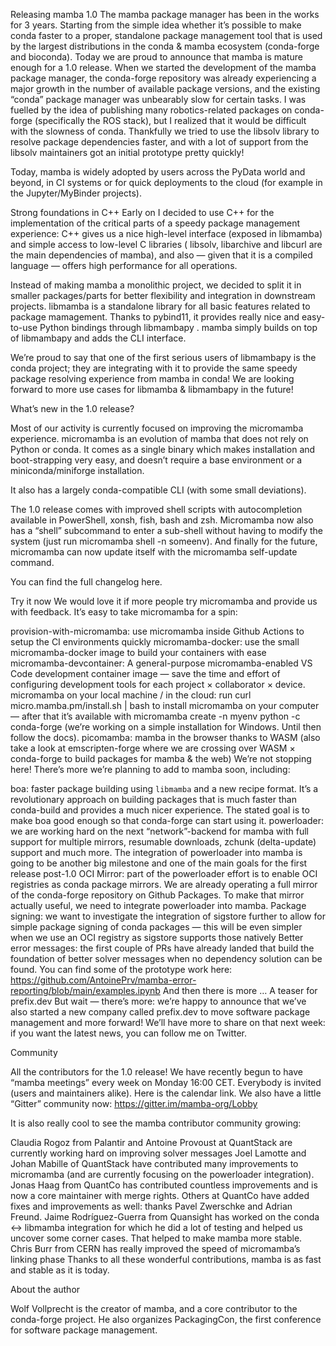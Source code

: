 Releasing mamba 1.0
The mamba package manager has been in the works for 3 years. Starting from the simple idea whether it’s possible to make conda faster to a proper, standalone package management tool that is used by the largest distributions in the conda & mamba ecosystem (conda-forge and bioconda). Today we are proud to announce that mamba is mature enough for a 1.0 release.
When we started the development of the mamba package manager, the conda-forge repository was already experiencing a major growth in the number of available package versions, and the existing “conda” package manager was unbearably slow for certain tasks. I was fuelled by the idea of publishing many robotics-related packages on conda-forge (specifically the ROS stack), but I realized that it would be difficult with the slowness of conda. Thankfully we tried to use the libsolv library to resolve package dependencies faster, and with a lot of support from the libsolv maintainers got an initial prototype pretty quickly!

Today, mamba is widely adopted by users across the PyData world and beyond, in CI systems or for quick deployments to the cloud (for example in the Jupyter/MyBinder projects).

Strong foundations in C++
Early on I decided to use C++ for the implementation of the critical parts of a speedy package management experience: C++ gives us a nice high-level interface (exposed in libmamba) and simple access to low-level C libraries ( libsolv, libarchive and libcurl are the main dependencies of mamba), and also — given that it is a compiled language — offers high performance for all operations.

Instead of making mamba a monolithic project, we decided to split it in smaller packages/parts for better flexibility and integration in downstream projects. libmamba is a standalone library for all basic features related to package mamagement. Thanks to pybind11, it provides really nice and easy-to-use Python bindings through libmambapy . mamba simply builds on top of libmambapy and adds the CLI interface.

We’re proud to say that one of the first serious users of libmambapy is the conda project; they are integrating with it to provide the same speedy package resolving experience from mamba in conda! We are looking forward to more use cases for libmamba & libmambapy in the future!

What’s new in the 1.0 release?

Most of our activity is currently focused on improving the micromamba experience. micromamba is an evolution of mamba that does not rely on Python or conda. It comes as a single binary which makes installation and boot-strapping very easy, and doesn’t require a base environment or a miniconda/miniforge installation.

It also has a largely conda-compatible CLI (with some small deviations).

The 1.0 release comes with improved shell scripts with autocompletion available in PowerShell, xonsh, fish, bash and zsh. Micromamba now also has a “shell” subcommand to enter a sub-shell without having to modify the system (just run micromamba shell -n someenv). And finally for the future, micromamba can now update itself with the micromamba self-update command.

You can find the full changelog here.

Try it now
We would love it if more people try micromamba and provide us with feedback. It’s easy to take micromamba for a spin:

provision-with-micromamba: use micromamba inside Github Actions to setup the CI environments quickly
micromamba-docker: use the small micromamba-docker image to build your containers with ease
micromamba-devcontainer: A general-purpose micromamba-enabled VS Code development container image — save the time and effort of configuring development tools for each project × collaborator × device.
micromamba on your local machine / in the cloud: run
curl micro.mamba.pm/install.sh | bash to install micromamba on your computer — after that it’s available with micromamba create -n myenv python -c conda-forge (we’re working on a simple installation for Windows. Until then follow the docs).
picomamba: mamba in the browser thanks to WASM (also take a look at emscripten-forge where we are crossing over WASM × conda-forge to build packages for mamba & the web)
We’re not stopping here!
There’s more we’re planning to add to mamba soon, including:

boa: faster package building using `libmamba` and a new recipe format. It’s a revolutionary approach on building packages that is much faster than conda-build and provides a much nicer experience. The stated goal is to make boa good enough so that conda-forge can start using it.
powerloader: we are working hard on the next “network”-backend for mamba with full support for multiple mirrors, resumable downloads, zchunk (delta-update) support and much more. The integration of powerloader into mamba is going to be another big milestone and one of the main goals for the first release post-1.0
OCI Mirror: part of the powerloader effort is to enable OCI registries as conda package mirrors. We are already operating a full mirror of the conda-forge repository on Github Packages. To make that mirror actually useful, we need to integrate powerloader into mamba.
Package signing: we want to investigate the integration of sigstore further to allow for simple package signing of conda packages — this will be even simpler when we use an OCI registry as sigstore supports those natively
Better error messages: the first couple of PRs have already landed that build the foundation of better solver messages when no dependency solution can be found. You can find some of the prototype work here: https://github.com/AntoinePrv/mamba-error-reporting/blob/main/examples.ipynb
And then there is more …
A teaser for prefix.dev
But wait — there’s more: we’re happy to announce that we’ve also started a new company called prefix.dev to move software package management and more forward! We’ll have more to share on that next week: if you want the latest news, you can follow me on Twitter.

Community

All the contributors for the 1.0 release!
We have recently begun to have “mamba meetings” every week on Monday 16:00 CET. Everybody is invited (users and maintainers alike). Here is the calendar link. We also have a little “Gitter” community now: https://gitter.im/mamba-org/Lobby

It is also really cool to see the mamba contributor community growing:

Claudia Rogoz from Palantir and Antoine Provoust at QuantStack are currently working hard on improving solver messages
Joel Lamotte and Johan Mabille of QuantStack have contributed many improvements to micromamba (and are currently focusing on the powerloader integration).
Jonas Haag from QuantCo has contributed countless improvements and is now a core maintainer with merge rights. Others at QuantCo have added fixes and improvements as well: thanks Pavel Zwerschke and Adrian Freund.
Jaime Rodríguez-Guerra from Quansight has worked on the conda ↔ libmamba integration for which he did a lot of testing and helped us uncover some corner cases. That helped to make mamba more stable.
Chris Burr from CERN has really improved the speed of micromamba’s linking phase
Thanks to all these wonderful contributions, mamba is as fast and stable as it is today.

About the author


Wolf Vollprecht is the creator of mamba, and a core contributor to the conda-forge project. He also organizes PackagingCon, the first conference for software package management.

